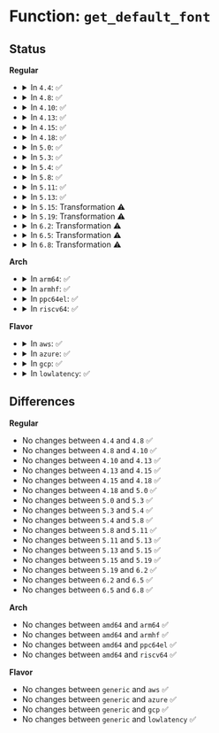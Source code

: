 # Function: <code>get_default_font</code>

## Status
<b>Regular</b>
<ul>
<li>
<details>
<summary>In <code>4.4</code>: ✅</summary>

```c
const struct font_desc *get_default_font(int xres, int yres, u32 font_w, u32 font_h);
```

**Collision:** Unique Global

**Inline:** No

**Transformation:** False

**Instances:**

```
In lib/fonts/fonts.c (ffffffff8141ad00)
Location: lib/fonts/fonts.c:116
Inline: False
Direct callers:
  - arch/x86/platform/efi/early_printk.c:early_efi_setup
  - drivers/video/console/fbcon.c:fbcon_set_def_font
  - drivers/video/console/fbcon.c:fbcon_startup
  - drivers/video/console/fbcon.c:fbcon_init
```
**Symbols:**

```
ffffffff8141ad00-ffffffff8141ad94: get_default_font (STB_GLOBAL)
```
</details>
</li>
<li>
<details>
<summary>In <code>4.8</code>: ✅</summary>

```c
const struct font_desc *get_default_font(int xres, int yres, u32 font_w, u32 font_h);
```

**Collision:** Unique Global

**Inline:** No

**Transformation:** False

**Instances:**

```
In lib/fonts/fonts.c (ffffffff81462e70)
Location: lib/fonts/fonts.c:116
Inline: False
Direct callers:
  - arch/x86/platform/efi/early_printk.c:early_efi_setup
  - drivers/video/console/fbcon.c:fbcon_set_def_font
  - drivers/video/console/fbcon.c:fbcon_init
  - drivers/video/console/fbcon.c:fbcon_startup
```
**Symbols:**

```
ffffffff81462e70-ffffffff81462f04: get_default_font (STB_GLOBAL)
```
</details>
</li>
<li>
<details>
<summary>In <code>4.10</code>: ✅</summary>

```c
const struct font_desc *get_default_font(int xres, int yres, u32 font_w, u32 font_h);
```

**Collision:** Unique Global

**Inline:** No

**Transformation:** False

**Instances:**

```
In lib/fonts/fonts.c (ffffffff814819a0)
Location: lib/fonts/fonts.c:116
Inline: False
Direct callers:
  - arch/x86/platform/efi/early_printk.c:early_efi_setup
  - drivers/video/console/fbcon.c:fbcon_set_def_font
  - drivers/video/console/fbcon.c:fbcon_init
  - drivers/video/console/fbcon.c:fbcon_startup
```
**Symbols:**

```
ffffffff814819a0-ffffffff81481a34: get_default_font (STB_GLOBAL)
```
</details>
</li>
<li>
<details>
<summary>In <code>4.13</code>: ✅</summary>

```c
const struct font_desc *get_default_font(int xres, int yres, u32 font_w, u32 font_h);
```

**Collision:** Unique Global

**Inline:** No

**Transformation:** False

**Instances:**

```
In lib/fonts/fonts.c (ffffffff8148ac00)
Location: lib/fonts/fonts.c:116
Inline: False
Direct callers:
  - arch/x86/platform/efi/early_printk.c:early_efi_setup
  - drivers/video/console/fbcon.c:fbcon_set_def_font
  - drivers/video/console/fbcon.c:fbcon_init
  - drivers/video/console/fbcon.c:fbcon_startup
```
**Symbols:**

```
ffffffff8148ac00-ffffffff8148acc1: get_default_font (STB_GLOBAL)
```
</details>
</li>
<li>
<details>
<summary>In <code>4.15</code>: ✅</summary>

```c
const struct font_desc *get_default_font(int xres, int yres, u32 font_w, u32 font_h);
```

**Collision:** Unique Global

**Inline:** No

**Transformation:** False

**Instances:**

```
In lib/fonts/fonts.c (ffffffff814c6d10)
Location: lib/fonts/fonts.c:116
Inline: False
Direct callers:
  - arch/x86/platform/efi/early_printk.c:early_efi_setup
  - drivers/video/fbdev/core/fbcon.c:fbcon_set_def_font
  - drivers/video/fbdev/core/fbcon.c:fbcon_init
  - drivers/video/fbdev/core/fbcon.c:fbcon_startup
```
**Symbols:**

```
ffffffff814c6d10-ffffffff814c6dd1: get_default_font (STB_GLOBAL)
```
</details>
</li>
<li>
<details>
<summary>In <code>4.18</code>: ✅</summary>

```c
const struct font_desc *get_default_font(int xres, int yres, u32 font_w, u32 font_h);
```

**Collision:** Unique Global

**Inline:** No

**Transformation:** False

**Instances:**

```
In lib/fonts/fonts.c (ffffffff814f7b90)
Location: lib/fonts/fonts.c:116
Inline: False
Direct callers:
  - arch/x86/platform/efi/early_printk.c:early_efi_setup
  - drivers/video/fbdev/core/fbcon.c:fbcon_set_def_font
  - drivers/video/fbdev/core/fbcon.c:fbcon_init
  - drivers/video/fbdev/core/fbcon.c:fbcon_startup
```
**Symbols:**

```
ffffffff814f7b90-ffffffff814f7c4c: get_default_font (STB_GLOBAL)
```
</details>
</li>
<li>
<details>
<summary>In <code>5.0</code>: ✅</summary>

```c
const struct font_desc *get_default_font(int xres, int yres, u32 font_w, u32 font_h);
```

**Collision:** Unique Global

**Inline:** No

**Transformation:** False

**Instances:**

```
In lib/fonts/fonts.c (ffffffff8150c060)
Location: lib/fonts/fonts.c:120
Inline: False
Direct callers:
  - arch/x86/platform/efi/early_printk.c:early_efi_setup
  - drivers/video/fbdev/core/fbcon.c:fbcon_set_def_font
  - drivers/video/fbdev/core/fbcon.c:fbcon_init
  - drivers/video/fbdev/core/fbcon.c:fbcon_startup
```
**Symbols:**

```
ffffffff8150c060-ffffffff8150c0f4: get_default_font (STB_GLOBAL)
```
</details>
</li>
<li>
<details>
<summary>In <code>5.3</code>: ✅</summary>

```c
const struct font_desc *get_default_font(int xres, int yres, u32 font_w, u32 font_h);
```

**Collision:** Unique Global

**Inline:** No

**Transformation:** False

**Instances:**

```
In lib/fonts/fonts.c (ffffffff8153a760)
Location: lib/fonts/fonts.c:106
Inline: False
Direct callers:
  - drivers/video/fbdev/core/fbcon.c:fbcon_set_def_font
  - drivers/video/fbdev/core/fbcon.c:fbcon_init
  - drivers/video/fbdev/core/fbcon.c:fbcon_startup
  - drivers/firmware/efi/earlycon.c:efi_earlycon_setup
```
**Symbols:**

```
ffffffff8153a760-ffffffff8153a846: get_default_font (STB_GLOBAL)
```
</details>
</li>
<li>
<details>
<summary>In <code>5.4</code>: ✅</summary>

```c
const struct font_desc *get_default_font(int xres, int yres, u32 font_w, u32 font_h);
```

**Collision:** Unique Global

**Inline:** No

**Transformation:** False

**Instances:**

```
In lib/fonts/fonts.c (ffffffff8155b580)
Location: lib/fonts/fonts.c:106
Inline: False
Direct callers:
  - drivers/video/fbdev/core/fbcon.c:fbcon_set_def_font
  - drivers/video/fbdev/core/fbcon.c:fbcon_init
  - drivers/video/fbdev/core/fbcon.c:fbcon_startup
  - drivers/firmware/efi/earlycon.c:efi_earlycon_setup
```
**Symbols:**

```
ffffffff8155b580-ffffffff8155b666: get_default_font (STB_GLOBAL)
```
</details>
</li>
<li>
<details>
<summary>In <code>5.8</code>: ✅</summary>

```c
const struct font_desc *get_default_font(int xres, int yres, u32 font_w, u32 font_h);
```

**Collision:** Unique Global

**Inline:** No

**Transformation:** False

**Instances:**

```
In lib/fonts/fonts.c (ffffffff815e4ff0)
Location: lib/fonts/fonts.c:106
Inline: False
Direct callers:
  - drivers/video/fbdev/core/fbcon.c:fbcon_set_def_font
  - drivers/video/fbdev/core/fbcon.c:fbcon_init
  - drivers/video/fbdev/core/fbcon.c:fbcon_startup
  - drivers/firmware/efi/earlycon.c:efi_earlycon_setup
```
**Symbols:**

```
ffffffff815e4ff0-ffffffff815e50da: get_default_font (STB_GLOBAL)
```
</details>
</li>
<li>
<details>
<summary>In <code>5.11</code>: ✅</summary>

```c
const struct font_desc *get_default_font(int xres, int yres, u32 font_w, u32 font_h);
```

**Collision:** Unique Global

**Inline:** No

**Transformation:** False

**Instances:**

```
In lib/fonts/fonts.c (ffffffff816094e0)
Location: lib/fonts/fonts.c:109
Inline: False
Direct callers:
  - drivers/video/fbdev/core/fbcon.c:fbcon_set_def_font
  - drivers/video/fbdev/core/fbcon.c:fbcon_init
  - drivers/video/fbdev/core/fbcon.c:fbcon_startup
  - drivers/firmware/efi/earlycon.c:efi_earlycon_setup
```
**Symbols:**

```
ffffffff816094e0-ffffffff816095c8: get_default_font (STB_GLOBAL)
```
</details>
</li>
<li>
<details>
<summary>In <code>5.13</code>: ✅</summary>

```c
const struct font_desc *get_default_font(int xres, int yres, u32 font_w, u32 font_h);
```

**Collision:** Unique Global

**Inline:** No

**Transformation:** False

**Instances:**

```
In lib/fonts/fonts.c (ffffffff815ec6e0)
Location: lib/fonts/fonts.c:109
Inline: False
Direct callers:
  - drivers/video/fbdev/core/fbcon.c:fbcon_set_def_font
  - drivers/video/fbdev/core/fbcon.c:fbcon_init
  - drivers/video/fbdev/core/fbcon.c:fbcon_startup
  - drivers/firmware/efi/earlycon.c:efi_earlycon_setup
```
**Symbols:**

```
ffffffff815ec6e0-ffffffff815ec7c8: get_default_font (STB_GLOBAL)
```
</details>
</li>
<li>
<details>
<summary>In <code>5.15</code>: Transformation ⚠️</summary>

```c
const struct font_desc *get_default_font(int xres, int yres, u32 font_w, u32 font_h);
```

**Collision:** Unique Global

**Inline:** No

**Transformation:** True

**Instances:**

```
In lib/fonts/fonts.c (0)
Location: lib/fonts/fonts.c:109
Inline: False
Direct callers:
  - drivers/video/fbdev/core/fbcon.c:fbcon_set_def_font
  - drivers/video/fbdev/core/fbcon.c:fbcon_init
  - drivers/video/fbdev/core/fbcon.c:fbcon_startup
  - drivers/firmware/efi/earlycon.c:efi_earlycon_setup
```
**Symbols:**

```
ffffffff81cde69d-ffffffff81cde71d: get_default_font.cold (STB_LOCAL)
ffffffff81659120-ffffffff8165924b: get_default_font (STB_GLOBAL)
```
</details>
</li>
<li>
<details>
<summary>In <code>5.19</code>: Transformation ⚠️</summary>

```c
const struct font_desc *get_default_font(int xres, int yres, u32 font_w, u32 font_h);
```

**Collision:** Unique Global

**Inline:** No

**Transformation:** True

**Instances:**

```
In lib/fonts/fonts.c (0)
Location: lib/fonts/fonts.c:109
Inline: False
Direct callers:
  - drivers/video/fbdev/core/fbcon.c:fbcon_set_def_font
  - drivers/video/fbdev/core/fbcon.c:fbcon_init
  - drivers/video/fbdev/core/fbcon.c:fbcon_startup
  - drivers/firmware/efi/earlycon.c:efi_earlycon_setup
```
**Symbols:**

```
ffffffff81ea4abe-ffffffff81ea4b3e: get_default_font.cold (STB_LOCAL)
ffffffff817715c0-ffffffff81771700: get_default_font (STB_GLOBAL)
```
</details>
</li>
<li>
<details>
<summary>In <code>6.2</code>: Transformation ⚠️</summary>

```c
const struct font_desc *get_default_font(int xres, int yres, u32 font_w, u32 font_h);
```

**Collision:** Unique Global

**Inline:** No

**Transformation:** True

**Instances:**

```
In lib/fonts/fonts.c (0)
Location: lib/fonts/fonts.c:109
Inline: False
Direct callers:
  - drivers/video/fbdev/core/fbcon.c:fbcon_set_def_font
  - drivers/video/fbdev/core/fbcon.c:fbcon_init
  - drivers/video/fbdev/core/fbcon.c:fbcon_startup
  - drivers/firmware/efi/earlycon.c:efi_earlycon_setup
```
**Symbols:**

```
ffffffff8208d5d4-ffffffff8208d654: get_default_font.cold (STB_LOCAL)
ffffffff818a1210-ffffffff818a1350: get_default_font (STB_GLOBAL)
```
</details>
</li>
<li>
<details>
<summary>In <code>6.5</code>: Transformation ⚠️</summary>

```c
const struct font_desc *get_default_font(int xres, int yres, u32 font_w, u32 font_h);
```

**Collision:** Unique Global

**Inline:** No

**Transformation:** True

**Instances:**

```
In lib/fonts/fonts.c (0)
Location: lib/fonts/fonts.c:109
Inline: False
Direct callers:
  - drivers/video/fbdev/core/fbcon.c:fbcon_set_def_font
  - drivers/video/fbdev/core/fbcon.c:fbcon_init
  - drivers/video/fbdev/core/fbcon.c:fbcon_startup
  - drivers/firmware/efi/earlycon.c:efi_earlycon_setup
```
**Symbols:**

```
ffffffff8210d972-ffffffff8210d9f2: get_default_font.cold (STB_LOCAL)
ffffffff818e3770-ffffffff818e38b0: get_default_font (STB_GLOBAL)
```
</details>
</li>
<li>
<details>
<summary>In <code>6.8</code>: Transformation ⚠️</summary>

```c
const struct font_desc *get_default_font(int xres, int yres, u32 font_w, u32 font_h);
```

**Collision:** Unique Global

**Inline:** No

**Transformation:** True

**Instances:**

```
In lib/fonts/fonts.c (0)
Location: lib/fonts/fonts.c:109
Inline: False
Direct callers:
  - drivers/video/fbdev/core/fbcon.c:fbcon_set_def_font
  - drivers/video/fbdev/core/fbcon.c:fbcon_init
  - drivers/video/fbdev/core/fbcon.c:fbcon_startup
  - drivers/firmware/efi/earlycon.c:efi_earlycon_setup
```
**Symbols:**

```
ffffffff821eb5af-ffffffff821eb62f: get_default_font.cold (STB_LOCAL)
ffffffff8192a700-ffffffff8192a840: get_default_font (STB_GLOBAL)
```
</details>
</li>
</ul>
<b>Arch</b>
<ul>
<li>
<details>
<summary>In <code>arm64</code>: ✅</summary>

```c
const struct font_desc *get_default_font(int xres, int yres, u32 font_w, u32 font_h);
```

**Collision:** Unique Global

**Inline:** No

**Transformation:** False

**Instances:**

```
In lib/fonts/fonts.c (ffff8000106689c8)
Location: lib/fonts/fonts.c:106
Inline: False
Direct callers:
  - drivers/video/fbdev/core/fbcon.c:fbcon_set_def_font
  - drivers/video/fbdev/core/fbcon.c:fbcon_init
  - drivers/video/fbdev/core/fbcon.c:fbcon_startup
  - drivers/firmware/efi/earlycon.c:efi_earlycon_setup
```
**Symbols:**

```
ffff8000106689c8-ffff800010668a9c: get_default_font (STB_GLOBAL)
```
</details>
</li>
<li>
<details>
<summary>In <code>armhf</code>: ✅</summary>

```c
const struct font_desc *get_default_font(int xres, int yres, u32 font_w, u32 font_h);
```

**Collision:** Unique Global

**Inline:** No

**Transformation:** False

**Instances:**

```
In lib/fonts/fonts.c (c081122c)
Location: lib/fonts/fonts.c:106
Inline: False
Direct callers:
  - drivers/video/fbdev/core/fbcon.c:fbcon_set_def_font
  - drivers/video/fbdev/core/fbcon.c:fbcon_init
  - drivers/video/fbdev/core/fbcon.c:fbcon_startup
```
**Symbols:**

```
c081122c-c0811354: get_default_font (STB_GLOBAL)
```
</details>
</li>
<li>
<details>
<summary>In <code>ppc64el</code>: ✅</summary>

```c
const struct font_desc *get_default_font(int xres, int yres, u32 font_w, u32 font_h);
```

**Collision:** Unique Global

**Inline:** No

**Transformation:** False

**Instances:**

```
In lib/fonts/fonts.c (c00000000081e030)
Location: lib/fonts/fonts.c:106
Inline: False
Direct callers:
  - drivers/video/fbdev/core/fbcon.c:fbcon_set_def_font
  - drivers/video/fbdev/core/fbcon.c:fbcon_init
  - drivers/video/fbdev/core/fbcon.c:fbcon_startup
```
**Symbols:**

```
c00000000081e030-c00000000081e150: get_default_font (STB_GLOBAL)
```
</details>
</li>
<li>
<details>
<summary>In <code>riscv64</code>: ✅</summary>

```c
const struct font_desc *get_default_font(int xres, int yres, u32 font_w, u32 font_h);
```

**Collision:** Unique Global

**Inline:** No

**Transformation:** False

**Instances:**

```
In lib/fonts/fonts.c (ffffffe000493d2a)
Location: lib/fonts/fonts.c:106
Inline: False
Direct callers:
  - drivers/video/fbdev/core/fbcon.c:fbcon_set_def_font
  - drivers/video/fbdev/core/fbcon.c:fbcon_init
  - drivers/video/fbdev/core/fbcon.c:fbcon_startup
```
**Symbols:**

```
ffffffe000493d2a-ffffffe000493de2: get_default_font (STB_GLOBAL)
```
</details>
</li>
</ul>
<b>Flavor</b>
<ul>
<li>
<details>
<summary>In <code>aws</code>: ✅</summary>

```c
const struct font_desc *get_default_font(int xres, int yres, u32 font_w, u32 font_h);
```

**Collision:** Unique Global

**Inline:** No

**Transformation:** False

**Instances:**

```
In lib/fonts/fonts.c (ffffffff81553b60)
Location: lib/fonts/fonts.c:106
Inline: False
Direct callers:
  - drivers/video/fbdev/core/fbcon.c:fbcon_set_def_font
  - drivers/video/fbdev/core/fbcon.c:fbcon_init
  - drivers/video/fbdev/core/fbcon.c:fbcon_startup
  - drivers/firmware/efi/earlycon.c:efi_earlycon_setup
```
**Symbols:**

```
ffffffff81553b60-ffffffff81553c48: get_default_font (STB_GLOBAL)
```
</details>
</li>
<li>
<details>
<summary>In <code>azure</code>: ✅</summary>

```c
const struct font_desc *get_default_font(int xres, int yres, u32 font_w, u32 font_h);
```

**Collision:** Unique Global

**Inline:** No

**Transformation:** False

**Instances:**

```
In lib/fonts/fonts.c (ffffffff81543de0)
Location: lib/fonts/fonts.c:106
Inline: False
Direct callers:
  - drivers/video/fbdev/core/fbcon.c:fbcon_set_def_font
  - drivers/video/fbdev/core/fbcon.c:fbcon_init
  - drivers/video/fbdev/core/fbcon.c:fbcon_startup
  - drivers/firmware/efi/earlycon.c:efi_earlycon_setup
```
**Symbols:**

```
ffffffff81543de0-ffffffff81543ec8: get_default_font (STB_GLOBAL)
```
</details>
</li>
<li>
<details>
<summary>In <code>gcp</code>: ✅</summary>

```c
const struct font_desc *get_default_font(int xres, int yres, u32 font_w, u32 font_h);
```

**Collision:** Unique Global

**Inline:** No

**Transformation:** False

**Instances:**

```
In lib/fonts/fonts.c (ffffffff8154f8a0)
Location: lib/fonts/fonts.c:106
Inline: False
Direct callers:
  - drivers/video/fbdev/core/fbcon.c:fbcon_set_def_font
  - drivers/video/fbdev/core/fbcon.c:fbcon_init
  - drivers/video/fbdev/core/fbcon.c:fbcon_startup
  - drivers/firmware/efi/earlycon.c:efi_earlycon_setup
```
**Symbols:**

```
ffffffff8154f8a0-ffffffff8154f988: get_default_font (STB_GLOBAL)
```
</details>
</li>
<li>
<details>
<summary>In <code>lowlatency</code>: ✅</summary>

```c
const struct font_desc *get_default_font(int xres, int yres, u32 font_w, u32 font_h);
```

**Collision:** Unique Global

**Inline:** No

**Transformation:** False

**Instances:**

```
In lib/fonts/fonts.c (ffffffff815696f0)
Location: lib/fonts/fonts.c:106
Inline: False
Direct callers:
  - drivers/video/fbdev/core/fbcon.c:fbcon_set_def_font
  - drivers/video/fbdev/core/fbcon.c:fbcon_init
  - drivers/video/fbdev/core/fbcon.c:fbcon_startup
  - drivers/firmware/efi/earlycon.c:efi_earlycon_setup
```
**Symbols:**

```
ffffffff815696f0-ffffffff815697d6: get_default_font (STB_GLOBAL)
```
</details>
</li>
</ul>

## Differences
<b>Regular</b>
<ul>
<li>
No changes between <code>4.4</code> and <code>4.8</code> ✅
</li>
<li>
No changes between <code>4.8</code> and <code>4.10</code> ✅
</li>
<li>
No changes between <code>4.10</code> and <code>4.13</code> ✅
</li>
<li>
No changes between <code>4.13</code> and <code>4.15</code> ✅
</li>
<li>
No changes between <code>4.15</code> and <code>4.18</code> ✅
</li>
<li>
No changes between <code>4.18</code> and <code>5.0</code> ✅
</li>
<li>
No changes between <code>5.0</code> and <code>5.3</code> ✅
</li>
<li>
No changes between <code>5.3</code> and <code>5.4</code> ✅
</li>
<li>
No changes between <code>5.4</code> and <code>5.8</code> ✅
</li>
<li>
No changes between <code>5.8</code> and <code>5.11</code> ✅
</li>
<li>
No changes between <code>5.11</code> and <code>5.13</code> ✅
</li>
<li>
No changes between <code>5.13</code> and <code>5.15</code> ✅
</li>
<li>
No changes between <code>5.15</code> and <code>5.19</code> ✅
</li>
<li>
No changes between <code>5.19</code> and <code>6.2</code> ✅
</li>
<li>
No changes between <code>6.2</code> and <code>6.5</code> ✅
</li>
<li>
No changes between <code>6.5</code> and <code>6.8</code> ✅
</li>
</ul>
<b>Arch</b>
<ul>
<li>
No changes between <code>amd64</code> and <code>arm64</code> ✅
</li>
<li>
No changes between <code>amd64</code> and <code>armhf</code> ✅
</li>
<li>
No changes between <code>amd64</code> and <code>ppc64el</code> ✅
</li>
<li>
No changes between <code>amd64</code> and <code>riscv64</code> ✅
</li>
</ul>
<b>Flavor</b>
<ul>
<li>
No changes between <code>generic</code> and <code>aws</code> ✅
</li>
<li>
No changes between <code>generic</code> and <code>azure</code> ✅
</li>
<li>
No changes between <code>generic</code> and <code>gcp</code> ✅
</li>
<li>
No changes between <code>generic</code> and <code>lowlatency</code> ✅
</li>
</ul>
